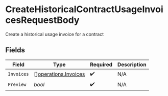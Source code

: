 # CreateHistoricalContractUsageInvoicesRequestBody

Create a historical usage invoice for a contract


## Fields

| Field                                                        | Type                                                         | Required                                                     | Description                                                  |
| ------------------------------------------------------------ | ------------------------------------------------------------ | ------------------------------------------------------------ | ------------------------------------------------------------ |
| `Invoices`                                                   | [][operations.Invoices](../../models/operations/invoices.md) | :heavy_check_mark:                                           | N/A                                                          |
| `Preview`                                                    | *bool*                                                       | :heavy_check_mark:                                           | N/A                                                          |